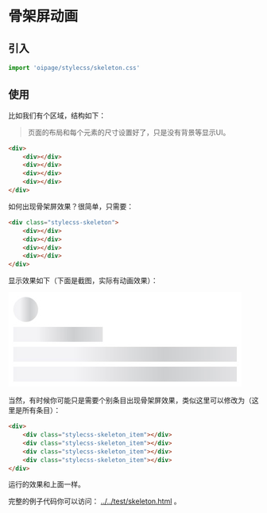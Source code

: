 # 骨架屏动画

## 引入

```js
import 'oipage/stylecss/skeleton.css'
```

## 使用

比如我们有个区域，结构如下：

> 页面的布局和每个元素的尺寸设置好了，只是没有背景等显示UI。

```html
<div>
    <div></div>
    <div></div>
    <div></div>
    <div></div>
</div>
```

如何出现骨架屏效果？很简单，只需要：

```html
<div class="stylecss-skeleton">
    <div></div>
    <div></div>
    <div></div>
    <div></div>
</div>
```

显示效果如下（下面是截图，实际有动画效果）：

<img src="./images/skeleton.jpeg" />

当然，有时候你可能只是需要个别条目出现骨架屏效果，类似这里可以修改为（这里是所有条目）：

```html
<div>
    <div class="stylecss-skeleton_item"></div>
    <div class="stylecss-skeleton_item"></div>
    <div class="stylecss-skeleton_item"></div>
    <div class="stylecss-skeleton_item"></div>
</div>
```

运行的效果和上面一样。

完整的例子代码你可以访问： [../../test/skeleton.html](../../test/skeleton.html) 。